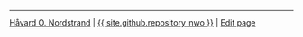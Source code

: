 <hr />
<p style="text-align=center;">
    <a href="https://haavard.tech">Håvard O. Nordstrand</a>
    | <a href="{{ site.github.repository_url }}">{{ site.github.repository_nwo }}</a>
    | <a href="{% github_edit_link %}">Edit page</a>
</p>
